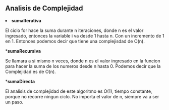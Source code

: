 <h2>Analisis de Complejidad</h2>

<li><strong>sumaIterativa</strong></li>

El ciclo for hace la suma durante n iteraciones, donde n es el valor ingresado,
entonces la variable i va desde 1 hasta n. Con un incremento de 1 en 1. Entonces podemos decir que tiene una complejisdad de O(n).


*<strong>sumaRecursiva </strong>

Se llamara a si mismo n veces, donde n es el valor ingresado en la funcion para hacer la suma de los numeros desde n hasta 0. 
Podemos decir que la Complejidad es de O(n).


*<strong>sumaDirecta</strong>

El analisis de complejidad de este algoritmo es O(1), tiempo constante, porque no recorre ningun ciclo. No importa el valor de n,
siempre va a ser un paso.
